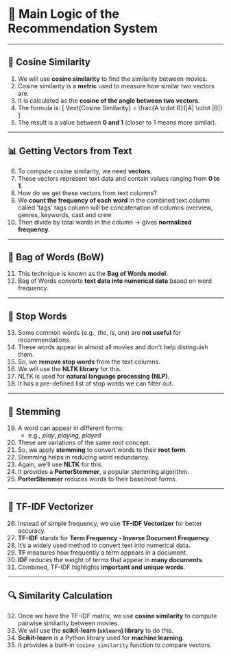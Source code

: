 # 🎯 Main Logic of the Recommendation System

---

## 📌 Cosine Similarity

1. We will use **cosine similarity** to find the similarity between movies.  
2. Cosine similarity is a **metric** used to measure how similar two vectors are.  
3. It is calculated as the **cosine of the angle between two vectors**.  
4. The formula is:
   \[
   \text{Cosine Similarity} = \frac{A \cdot B}{\|A\| \cdot \|B\|}
   \]
5. The result is a value between **0 and 1** (closer to 1 means more similar).

---

## 📊 Getting Vectors from Text

6. To compute cosine similarity, we need **vectors**.  
7. These vectors represent text data and contain values ranging from **0 to 1**.  
8. How do we get these vectors from text columns?  
9. We **count the frequency of each word** in the combined text column called 'tags'
    tags column will be concatenation of columns overview, genres, keywords, cast and crew
10. Then divide by total words in the column → gives **normalized frequency**.

---

## 🧰 Bag of Words (BoW)

11. This technique is known as the **Bag of Words model**.  
12. Bag of Words converts **text data into numerical data** based on word frequency.

---

## 🧹 Stop Words

13. Some common words (e.g., *the*, *is*, *are*) are **not useful** for recommendations.  
14. These words appear in almost all movies and don't help distinguish them.  
15. So, we **remove stop words** from the text columns.  
16. We will use the **NLTK library** for this.  
17. NLTK is used for **natural language processing (NLP)**.  
18. It has a pre-defined list of stop words we can filter out.

---

## 🌱 Stemming

19. A word can appear in different forms:  
    - e.g., *play*, *playing*, *played*  
20. These are variations of the same root concept.  
21. So, we apply **stemming** to convert words to their **root form**.  
22. Stemming helps in reducing word redundancy.  
23. Again, we’ll use **NLTK** for this.  
24. It provides a **PorterStemmer**, a popular stemming algorithm.  
25. **PorterStemmer** reduces words to their base/root forms.

---

## 🧠 TF-IDF Vectorizer

26. Instead of simple frequency, we use **TF-IDF Vectorizer** for better accuracy.  
27. **TF-IDF** stands for **Term Frequency - Inverse Document Frequency**.  
28. It’s a widely used method to convert text into numerical data.  
29. **TF** measures how frequently a term appears in a document.  
30. **IDF** reduces the weight of terms that appear in **many documents**.  
31. Combined, TF-IDF highlights **important and unique words**.

---

## 🔍 Similarity Calculation

32. Once we have the TF-IDF matrix, we use **cosine similarity** to compute pairwise similarity between movies.  
33. We will use the **scikit-learn (`sklearn`) library** to do this.  
34. **Scikit-learn** is a Python library used for **machine learning**.  
35. It provides a built-in `cosine_similarity` function to compare vectors.